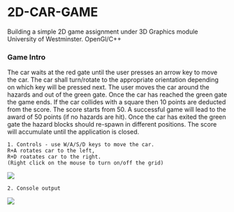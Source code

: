 # 2D-CAR-GAME
Building a simple 2D game assignment under 3D Graphics module University of Westminster.
OpenGl/C++


### Game Intro

The car waits at the red gate until the user presses an arrow key to move the car. The car shall turn/rotate to the appropriate orientation depending on which key will be pressed next.
The user moves the car around the hazards and out of the green gate. Once the car has reached the green gate the game ends. If the car collides with a square then 10 points are deducted from the score.
The score starts from 50. A successful game will lead to the award of 50 points (if no hazards are hit). Once the car has exited the green gate the hazard blocks should re-spawn in different positions.
The score will accumulate until the application is closed.

```
1. Controls - use W/A/S/D keys to move the car.
R+A rotates car to the left,
R+D roatates car to the right.
(Right click on the mouse to turn on/off the grid)
```
<img src = "https://github.com/mr-desilva/2D-CAR-GAME/blob/main/Images/game.JPG">

```
2. Console output
```
<img src = "https://github.com/mr-desilva/2D-CAR-GAME/blob/main/Images/console.JPG">

